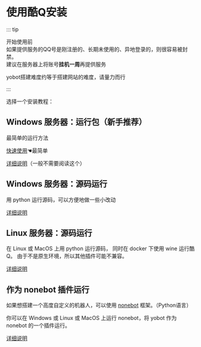 # 使用酷Q安装

::: tip

开始使用前  
如果提供服务的QQ号是刚注册的、长期未使用的、异地登录的，则很容易被封禁。  
建议在服务器上将账号**挂机一周**再提供服务

yobot搭建难度约等于搭建网站的难度，请量力而行

:::

选择一个安装教程：

## Windows 服务器：运行包（新手推荐）

最简单的运行方法

[快速使用](./Windows-quick-start.md)☚最简单

[详细说明](./Windows-package.md)（一般不需要阅读这个）

## Windows 服务器：源码运行

用 python 运行源码，可以方便地做一些小改动

[详细说明](./Windows-source.md)

## Linux 服务器：源码运行

在 Linux 或 MacOS 上用 python 运行源码，
同时在 docker 下使用 wine 运行酷Q。
由于不是原生环境，所以其他插件可能不兼容。

[详细说明](./Linux-source.md)

## 作为 nonebot 插件运行

如果想搭建一个高度自定义的机器人，可以使用 [nonebot](https://nonebot.cqp.moe/) 框架。（Python语言）

你可以在 Windows 或 Linux 或 MacOS 上运行 nonebot，将 yobot 作为 nonebot 的一个插件运行。

[详细说明](./nonebot-plugin.md)

